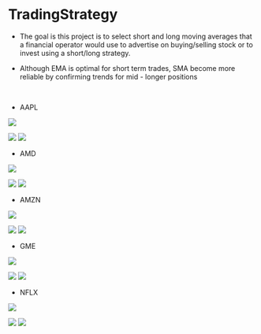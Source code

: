 # TradingStrategy

- The goal is this project is to select short and long moving averages that a financial operator would use to advertise on buying/selling stock or to invest using a short/long strategy.

- Although EMA is optimal for short term trades, SMA become more reliable by confirming trends for mid - longer positions

<br />

- AAPL

![](TradingStrategy/screenshots/AAPL.JPG)


![](TradingStrategy/screenshots/aaplSMA.JPG) ![](TradingStrategy/screenshots/aaplEMA.JPG)


- AMD

![](TradingStrategy/screenshots/AMD.JPG)


![](TradingStrategy/screenshots/amdSMA.JPG) ![](TradingStrategy/screenshots/amdEMA.JPG)

- AMZN

![](TradingStrategy/screenshots/AMZN.JPG)


![](TradingStrategy/screenshots/amznSMA.JPG) ![](TradingStrategy/screenshots/amznEMA.JPG)

- GME

![](TradingStrategy/screenshots/GME.JPG)


![](TradingStrategy/screenshots/gmaSMA.JPG) ![](TradingStrategy/screenshots/gmaEMA.JPG)

- NFLX

![](TradingStrategy/screenshots/NFLX.JPG)


![](TradingStrategy/screenshots/nflxSMA.JPG) ![](TradingStrategy/screenshots/nflxEMA.JPG)



